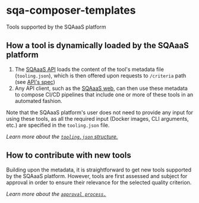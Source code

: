 # sqa-composer-templates
Tools supported by the SQAaaS platform

## How a tool is dynamically loaded by the SQAaaS platform
1) The [SQAaaS API](https://github.com/eosc-synergy/sqaaas-api-server) loads the content of the tool's metadata file (`tooling.json`), which is then offered upon requests to `/criteria` path (see [API's spec](https://eosc-synergy.github.io/sqaaas-api-spec/#operation/get_criteria))
2) Any API client, such as the [SQAaaS web](https://github.com/eosc-synergy/sqaaas-web), can then use these metadata to compose CI/CD pipelines that include one or more of these tools in an automated fashion. 

Note that the SQAaaS platform's user does not need to provide any input for using these tools, as all the required input (Docker images, CLI arguments, etc.) are specified in the `tooling.json` file.

*Learn more about the [`tooling.json` structure.](docs/tooling.md)*

## How to contribute with new tools
Building upon the metadata, it is straightforward to get new tools supported by the SQAaaS platform. However, tools are first assessed and subject for approval in order to ensure their relevance for the selected quality criterion.

*Learn more about the [`approval process.`](docs/approval_process.md)*

